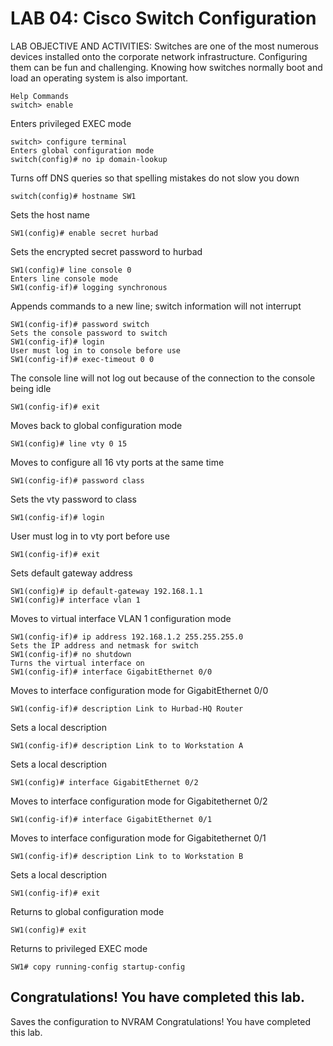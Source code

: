 # LAB 04: Cisco Switch Configuration
LAB OBJECTIVE AND ACTIVITIES:
Switches are one of the most numerous devices installed onto the corporate network infrastructure. Configuring them can be fun and challenging.
Knowing how switches normally boot and load an operating system is also important.
~~~
Help Commands
switch> enable
~~~
Enters privileged EXEC mode
~~~
switch> configure terminal
Enters global configuration mode
switch(config)# no ip domain-lookup
~~~
Turns off DNS queries so that spelling mistakes do not slow you down
~~~
switch(config)# hostname SW1
~~~
Sets the host name
~~~
SW1(config)# enable secret hurbad
~~~
Sets the encrypted secret password to hurbad
~~~
SW1(config)# line console 0
Enters line console mode
SW1(config-if)# logging synchronous
~~~
Appends commands to a new line; switch information will not interrupt
~~~
SW1(config-if)# password switch
Sets the console password to switch
SW1(config-if)# login
User must log in to console before use
SW1(config-if)# exec-timeout 0 0
~~~
The console line will not log out because of the connection to the console being idle
~~~
SW1(config-if)# exit
~~~
Moves back to global configuration mode
~~~
SW1(config)# line vty 0 15
~~~
Moves to configure all 16 vty ports at the same time
~~~
SW1(config-if)# password class
~~~
Sets the vty password to class
~~~
SW1(config-if)# login
~~~
User must log in to vty port before use
~~~
SW1(config-if)# exit
~~~
Sets default gateway address
~~~
SW1(config)# ip default-gateway 192.168.1.1
SW1(config)# interface vlan 1
~~~
Moves to virtual interface VLAN 1 configuration mode
~~~
SW1(config-if)# ip address 192.168.1.2 255.255.255.0
Sets the IP address and netmask for switch
SW1(config-if)# no shutdown
Turns the virtual interface on
SW1(config-if)# interface GigabitEthernet 0/0
~~~
Moves to interface configuration mode for GigabitEthernet 0/0
~~~
SW1(config-if)# description Link to Hurbad-HQ Router
~~~
Sets a local description
~~~
SW1(config-if)# description Link to to Workstation A
~~~
Sets a local description
~~~
SW1(config)# interface GigabitEthernet 0/2
~~~
Moves to interface configuration mode for Gigabitethernet 0/2
~~~
SW1(config-if)# interface GigabitEthernet 0/1
~~~
Moves to interface configuration mode for Gigabitethernet 0/1
~~~
SW1(config-if)# description Link to to Workstation B
~~~
Sets a local description
~~~
SW1(config-if)# exit
~~~
Returns to global configuration mode
~~~
SW1(config)# exit
~~~
Returns to privileged EXEC mode
~~~
SW1# copy running-config startup-config
~~~
## Congratulations! You have completed this lab.
Saves the configuration to NVRAM
Congratulations! You have completed this lab.

